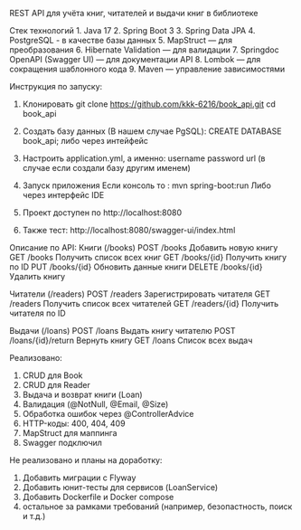 REST API для учёта книг, читателей и выдачи книг в библиотеке

Стек технологий
     1. Java 17
     2. Spring Boot 3
     3. Spring Data JPA
     4. PostgreSQL - в качестве базы данных
     5. MapStruct — для преобразования
     6. Hibernate Validation — для валидации
     7. Springdoc OpenAPI (Swagger UI) — для документации API
     8. Lombok — для сокращения шаблонного кода
     9. Maven — управление зависимостями

Инструкция по запуску:
1. Клонировать
git clone https://github.com/kkk-6216/book_api.git
cd book_api

2. Создать базу данных (В нашем случае PgSQL):
CREATE DATABASE book_api;
либо через интейфейс

3. Настроить application.yml, а именно:
        username
        password
        url (в случае если создали базу другим именем)

4. Запуск приложения
   Если консоль то : mvn spring-boot:run
   Либо через интерфейс IDE

5. Проект доступен по http://localhost:8080
6. Также тест: http://localhost:8080/swagger-ui/index.html

Описание по API:
Книги (/books)
POST	     /books	     Добавить новую книгу
GET	     /books	     Получить список всех книг
GET	     /books/{id}	Получить книгу по ID
PUT	     /books/{id}	Обновить данные книги
DELETE	/books/{id}	Удалить книгу

Читатели (/readers)
POST	     /readers	     Зарегистрировать читателя
GET	     /readers	     Получить список всех читателей
GET	     /readers/{id}	Получить читателя по ID

Выдачи (/loans)
POST	     /loans	               Выдать книгу читателю
POST	     /loans/{id}/return	     Вернуть книгу
GET	     /loans	               Список всех выдач

Реализовано:
1. CRUD для Book
2. CRUD для Reader
3. Выдача и возврат книги (Loan)
4. Валидация (@NotNull, @Email, @Size)
5. Обработка ошибок через @ControllerAdvice
6. HTTP-коды: 400, 404, 409
7. MapStruct для маппинга
8. Swagger подключил

Не реализовано и планы на доработку:
1. Добавить миграции с Flyway
2. Добавить юнит-тесты для сервисов (LoanService)
3. Добавить Dockerfile и Docker compose
4. остальное за рамками требований (например, безопастность, поиск и т.д.)



